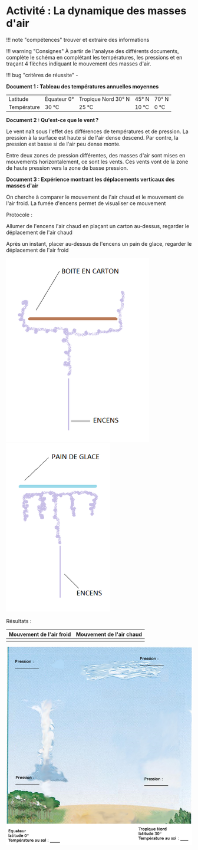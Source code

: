 # Activité : La dynamique des masses d'air

!!! note "compétences"
    trouver et extraire des informations


!!! warning "Consignes"
    À partir de l'analyse des différents documents, complète le schéma en complétant les températures, les pressions et en traçant 4 flèches indiquant le mouvement des masses d'air.

!!! bug "critères de réussite"
    -

**Document 1 : Tableau des températures annuelles moyennes**

| | | | | |
|---|---|---|---|---|
| Latitude   |      Équateur 0°   |  Tropique Nord 30° N  |      45° N |   70° N | 
|  Température  |    30 °C    |       25 °C      |                10 °C |   0 °C| 




**Document 2 : Qu'est-ce que le vent ?**

Le vent naît sous l'effet des différences de températures et de pression. La pression à la surface est haute si de l'air dense descend.
Par contre, la pression est basse si de l'air peu dense monte.

Entre deux zones de pression différentes, des masses d'air sont mises en mouvements horizontalement, ce sont les vents. Ces vents vont de la zone de haute pression vers la zone de basse pression.

**Document 3 : Expérience montrant les déplacements verticaux des masses d'air**

On cherche à comparer le mouvement de l'air chaud et le mouvement de l'air froid. La fumée d'encens permet de visualiser ce mouvement

Protocole :

Allumer de l'encens l'air chaud en plaçant un carton au-dessus, regarder le déplacement de l'air chaud

Après un instant, placer au-dessus de l'encens un pain de glace, regarder le déplacement de l'air froid

![](Pictures/encensDynAir.png)
![](Pictures/encensDynAir1.png)

Résultats :

 | Mouvement de l'air froid   |         Mouvement de l'air chaud |
 |---|---|     
 | | |                         


![](Pictures/schemaMouvAir.png)








